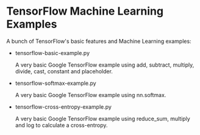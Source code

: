 # TensorFlow Machine Learning Examples

A bunch of TensorFlow's basic features and Machine Learning examples:

- tensorflow-basic-example.py
  
  A very basic Google TensorFlow example using add, subtract, multiply, divide, cast, constant and placeholder.
  
- tensorflow-softmax-example.py
  
  A very basic Google TensorFlow example using nn.softmax.

- tensorflow-cross-entropy-example.py
  
  A very basic Google TensorFlow example using reduce_sum, multiply and log to calculate a cross-entropy.
